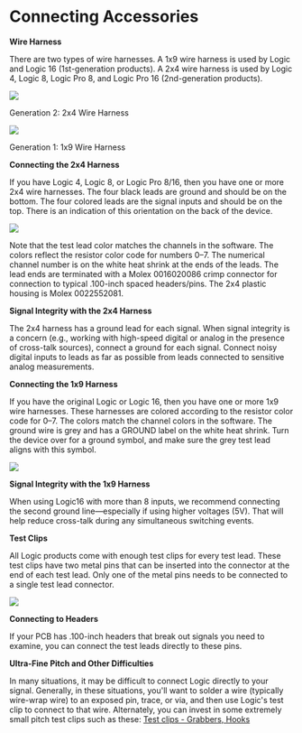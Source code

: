# Connecting Accessories

**Wire Harness**

There are two types of wire harnesses. A 1x9 wire harness is used by Logic and Logic 16 \(1st-generation products\). A 2x4 wire harness is used by Logic 4, Logic 8, Logic Pro 8, and Logic Pro 16 \(2nd-generation products\).

![](https://trello-attachments.s3.amazonaws.com/57215c90531737cce422992f/400x231/79023c1e979c03d8db6b3103c30927e8/11_small.jpg)

Generation 2: 2x4 Wire Harness

![](https://trello-attachments.s3.amazonaws.com/57215c90531737cce422992f/400x231/b03f9a1030ab24689cd4d4c51cbba700/15_small.jpg)

Generation 1: 1x9 Wire Harness

**Connecting the 2x4 Harness**

If you have Logic 4, Logic 8, or Logic Pro 8/16, then you have one or more 2x4 wire harnesses. The four black leads are ground and should be on the bottom. The four colored leads are the signal inputs and should be on the top. There is an indication of this orientation on the back of the device.

![](https://trello-attachments.s3.amazonaws.com/57215c90531737cce422992f/400x286/2bed434b565a948eda840a10a1d6477a/Logic_Gen_2_Wire_Harness_Connection.jpg)

Note that the test lead color matches the channels in the software. The colors reflect the resistor color code for numbers 0–7. The numerical channel number is on the white heat shrink at the ends of the leads. The lead ends are terminated with a Molex 0016020086 crimp connector for connection to typical .100-inch spaced headers/pins. The 2x4 plastic housing is Molex 0022552081.

**Signal Integrity with the 2x4 Harness**

The 2x4 harness has a ground lead for each signal. When signal integrity is a concern \(e.g., working with high-speed digital or analog in the presence of cross-talk sources\), connect a ground for each signal. Connect noisy digital inputs to leads as far as possible from leads connected to sensitive analog measurements.

**Connecting the 1x9 Harness**

If you have the original Logic or Logic 16, then you have one or more 1x9 wire harnesses. These harnesses are colored according to the resistor color code for 0–7. The colors match the channel colors in the software. The ground wire is grey and has a GROUND label on the white heat shrink. Turn the device over for a ground symbol, and make sure the grey test lead aligns with this symbol.

![](https://trello-attachments.s3.amazonaws.com/57215c90531737cce422992f/400x300/3cbff1eee93b43855110b62a4b837e14/Generation_1_Wire_Harnness_Connection.jpg)

**Signal Integrity with the 1x9 Harness**

When using Logic16 with more than 8 inputs, we recommend connecting the second ground line—especially if using higher voltages \(5V\). That will help reduce cross-talk during any simultaneous switching events.

**Test Clips**

All Logic products come with enough test clips for every test lead. These test clips have two metal pins that can be inserted into the connector at the end of each test lead. Only one of the metal pins needs to be connected to a single test lead connector.

![](https://trello-attachments.s3.amazonaws.com/55f0ad9685db3c82f0f3aeba/57215c90531737cce422992f/30ee8a4c58cd97cde782a7f01b247895/test-clip-connection.png)

**Connecting to Headers**

If your PCB has .100-inch headers that break out signals you need to examine, you can connect the test leads directly to these pins.

**Ultra-Fine Pitch and Other Difficulties**

In many situations, it may be difficult to connect Logic directly to your signal. Generally, in these situations, you'll want to solder a wire \(typically wire-wrap wire\) to an exposed pin, trace, or via, and then use Logic's test clip to connect to that wire. Alternately, you can invest in some extremely small pitch test clips such as these: [Test clips - Grabbers, Hooks](https://www.digikey.com/products/en/test-and-measurement/test-clips-grabbers-hooks/620?k=micro%20gripper)

